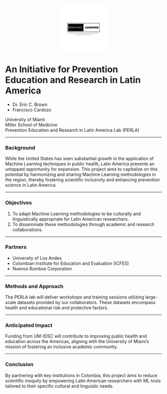 <center>
    <a>
        <img src="img/logo.svg" height="150"/>
    </a>
</center>


# An Initiative for Prevention Education and Research in Latin America

- Dr. Eric C. Brown
- Francisco Cardozo

University of Miami  
Miller School of Medicine  
Prevention Education and Research in Latin America Lab (PERLA) 

---

### Background

While the United States has seen substantial growth in the application of Machine Learning techniques in public health, Latin America presents an untapped opportunity for expansion. This project aims to capitalize on this potential by harmonizing and sharing Machine Learning methodologies in the region, thereby fostering scientific inclusivity and enhancing prevention science in Latin America.

---

### Objectives

1. To adapt Machine Learning methodologies to be culturally and linguistically appropriate for Latin American researchers.
2. To disseminate these methodologies through academic and research collaborations.

---

### Partners

- University of Los Andes
- Colombian Institute for Education and Evaluation (ICFES)
- Nuevos Rumbos Corporation

---

### Methods and Approach

The PERLA lab will deliver workshops and training sessions utilizing large-scale datasets provided by our collaborators. These datasets encompass health and educational risk and protective factors.

---

### Anticipated Impact

Funding from UM-IDSC will contribute to improving public health and education across the Americas, aligning with the University of Miami’s mission of fostering an inclusive academic community.

---

### Conclusion

By partnering with key institutions in Colombia, this project aims to reduce scientific inequity by empowering Latin American researchers with ML tools tailored to their specific cultural and linguistic needs.
